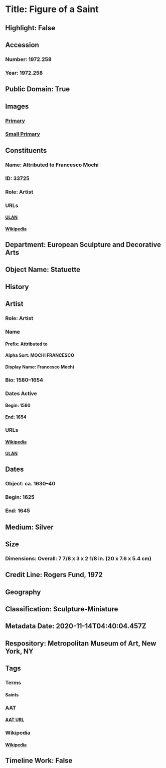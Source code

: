 # Title: Figure of a Saint
## Highlight: False
## Accession
### Number: 1972.258
### Year: 1972.258
## Public Domain: True
## Images
### [Primary](https://images.metmuseum.org/CRDImages/es/original/SF1972_258.jpg)
### [Small Primary](https://images.metmuseum.org/CRDImages/es/web-large/SF1972_258.jpg)
## Constituents
### Name: Attributed to Francesco Mochi
### ID: 33725
### Role: Artist
### URLs
#### [ULAN](http://vocab.getty.edu/page/ulan/500009099)
#### [Wikipedia](https://www.wikidata.org/wiki/Q1441151)
## Department: European Sculpture and Decorative Arts
## Object Name: Statuette
## History
## Artist
### Role: Artist
### Name
#### Prefix: Attributed to
#### Alpha Sort: MOCHI FRANCESCO
#### Display Name: Francesco Mochi
### Bio: 1580–1654
### Dates Active
#### Begin: 1580
#### End: 1654
### URLs
#### [Wikipedia](https://www.wikidata.org/wiki/Q1441151)
#### [ULAN](http://vocab.getty.edu/page/ulan/500009099)
## Dates
### Object: ca. 1630–40
### Begin: 1625
### End: 1645
## Medium: Silver
## Size
### Dimensions: Overall: 7 7/8 x 3 x 2 1/8 in. (20 x 7.6 x 5.4 cm)
## Credit Line: Rogers Fund, 1972
## Geography
## Classification: Sculpture-Miniature
## Metadata Date: 2020-11-14T04:40:04.457Z
## Respository: Metropolitan Museum of Art, New York, NY
## Tags
### Terms
#### Saints
### AAT
#### [AAT URL](http://vocab.getty.edu/page/aat/300150555)
### Wikipedia
#### [Wikipedia]()
## Timeline Work: False